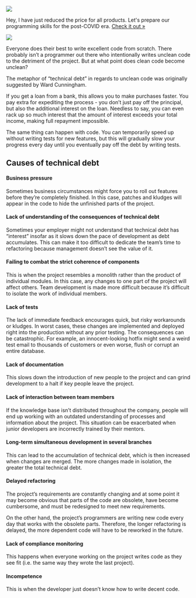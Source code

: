 ![](https://refactoring.guru/images/content-public/announcement-en-1.svg?id=2b6bba0470947f2a60cdac20b809cf3d)

Hey, I have just reduced the price for all products. Let's prepare our programming skills for the post-COVID era. [Check it out »](https://refactoring.guru/store)

![](https://refactoring.guru/images/content-public/announcement-en-2.svg?id=d0c7bf36cfcc7c733fad50a30fd99920)

Everyone does their best to write excellent code from scratch. There probably isn’t a programmer out there who intentionally writes unclean code to the detriment of the project. But at what point does clean code become unclean?

The metaphor of “technical debt” in regards to unclean code was originally suggested by Ward Cunningham.

If you get a loan from a bank, this allows you to make purchases faster. You pay extra for expediting the process - you don’t just pay off the principal, but also the additional interest on the loan. Needless to say, you can even rack up so much interest that the amount of interest exceeds your total income, making full repayment impossible.

The same thing can happen with code. You can temporarily speed up without writing tests for new features, but this will gradually slow your progress every day until you eventually pay off the debt by writing tests.

## Causes of technical debt

#### Business pressure

Sometimes business circumstances might force you to roll out features before they’re completely finished. In this case, patches and kludges will appear in the code to hide the unfinished parts of the project.

#### Lack of understanding of the consequences of technical debt

Sometimes your employer might not understand that technical debt has “interest” insofar as it slows down the pace of development as debt accumulates. This can make it too difficult to dedicate the team’s time to refactoring because management doesn’t see the value of it.

#### Failing to combat the strict coherence of components

This is when the project resembles a monolith rather than the product of individual modules. In this case, any changes to one part of the project will affect others. Team development is made more difficult because it’s difficult to isolate the work of individual members.

#### Lack of tests

The lack of immediate feedback encourages quick, but risky workarounds or kludges. In worst cases, these changes are implemented and deployed right into the production without any prior testing. The consequences can be catastrophic. For example, an innocent-looking hotfix might send a weird test email to thousands of customers or even worse, flush or corrupt an entire database.

#### Lack of documentation

This slows down the introduction of new people to the project and can grind development to a halt if key people leave the project.

#### Lack of interaction between team members

If the knowledge base isn’t distributed throughout the company, people will end up working with an outdated understanding of processes and information about the project. This situation can be exacerbated when junior developers are incorrectly trained by their mentors.

#### Long-term simultaneous development in several branches

This can lead to the accumulation of technical debt, which is then increased when changes are merged. The more changes made in isolation, the greater the total technical debt.

#### Delayed refactoring

The project’s requirements are constantly changing and at some point it may become obvious that parts of the code are obsolete, have become cumbersome, and must be redesigned to meet new requirements.

On the other hand, the project’s programmers are writing new code every day that works with the obsolete parts. Therefore, the longer refactoring is delayed, the more dependent code will have to be reworked in the future.

#### Lack of compliance monitoring

This happens when everyone working on the project writes code as they see fit (i.e. the same way they wrote the last project).

#### Incompetence

This is when the developer just doesn’t know how to write decent code.